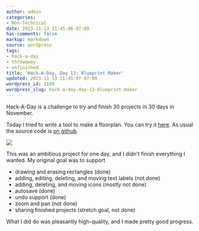 ```yaml
---
author: admin
categories:
- Non-Technical
date: 2023-11-13 21:45:06-07:00
has-comments: false
markup: markdown
source: wordpress
tags:
- hack-a-day
- throwaway
- unfinished
title: 'Hack-A-Day, Day 13: Blueprint Maker'
updated: 2023-11-13 21:45:07-07:00
wordpress_id: 1189
wordpress_slug: hack-a-day-day-13-blueprint-maker
---
```

Hack-A-Day is a challenge to try and finish 30 projects in 30 days in November.

Today I tried to write a tool to make a floorplan. You can try it [here](https://za3k.github.io/ha3k-13-blueprint/). As usual the source code is [on github](https://github.com/za3k/ha3k-13-blueprint).

[![](../wp-content/uploads/2023/11/screenshot-3.png)](https://za3k.github.io/ha3k-13-blueprint/)

This was an ambitious project for one day, and I didn’t finish everything I wanted. My original goal was to support

-   drawing and erasing rectangles (done)
-   adding, editing, deleting, and moving text labels (not done)
-   adding, deleting, and moving icons (mostly not done)
-   autosave (done)
-   undo support (done)
-   zoom and pan (not done)
-   sharing finished projects (stretch goal, not done)

What I did do was pleasantly high-quality, and I made pretty good progress.
